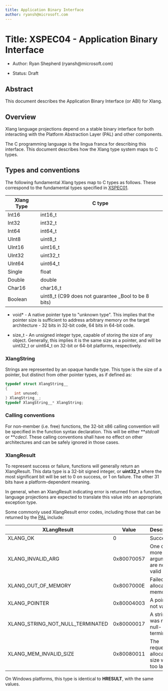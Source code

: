 ```yaml
---
title: Application Binary Interface
author: ryansh@microsoft.com
---
```


# Title: XSPEC04 - Application Binary Interface

- Author: Ryan Shepherd (ryansh\@microsoft.com)

- Status: Draft

## Abstract

This document describes the Application Binary Interface (or ABI) for Xlang.

## Overview

Xlang language projections depend on a stable binary interface for both interacting with the Platform Abstraction Layer (PAL) and other components.

The C programming language is the lingua franca for describing this interface. This document describes how the Xlang type system maps to C types.

## Types and conventions

The following fundamental Xlang types map to C types as follows. These correspond to the fundamental types specified in [XSPEC01](XSPEC01%20-%20Type%20System%20Specification.md).

Xlang Type | C type
---------- | ---------------------------------------------------
Int16      | int16_t
Int32      | int32_t
Int64      | int64_t
UInt8      | uint8_t
UInt16     | uint16_t
UInt32     | uint32_t
UInt64     | uint64_t
Single     | float
Double     | double
Char16     | char16_t
Boolean    | uint8_t (C99 does not guarantee _Bool to be 8 bits)

- void* - A native pointer type to "unknown type". This implies that the pointer size is sufficient to address arbitrary memory on the target architecture - 32 bits in 32-bit code, 64 bits in 64-bit code.

- size_t - An unsigned integer type, capable of storing the size of any object. Generally, this implies it is the same size as a pointer, and will be uint32_t or uint64_t on 32-bit or 64-bit platforms, respectively.

### XlangString

Strings are represented by an opaque handle type. This type is the size of a pointer, but distinct from other pointer types, as if defined as:

```c
typedef struct XlangString__
{
    int unused;
} XlangString__;
typedef XlangString__* XlangString;
```

### Calling conventions

For non-member (i.e. free) functions, the 32-bit x86 calling convention will be specified in the function syntax declaration. This will be either **_stdcall_ or ***cdecl*. These calling conventions shall have no effect on other architectures and can be safely ignored in those cases.

### XlangResult

To represent success or failure, functions will generally return an XlangResult. This data type is a 32-bit signed integer, or **uint32_t** where the most significant bit will be set to 0 on success, or 1 on failure. The other 31 bits have a platform-dependent meaning.

In general, when an XlangResult indicating error is returned from a function, language projections are expected to translate this value into an appropriate exception type.

Some commonly used XlangResult error codes, including those that can be returned by the [PAL](XSPEC03%20-%20Platform%20Abstraction%20Layer.md) include:

XLangResult                      | Value      | Description
-------------------------------- | ---------- | -------------------------------------------
XLANG_OK                         | 0          | Success
XLANG_INVALID_ARG                | 0x80070057 | One or more arguments are not valid
XLANG_OUT_OF_MEMORY              | 0x8007000E | Failed to allocate memory
XLANG_POINTER                    | 0x80004003 | A pointer is not valid
XLANG_STRING_NOT_NULL_TERMINATED | 0x80000017 | A string was not null-terminated
XLANG_MEM_INVALID_SIZE           | 0x80080011 | The requested allocation size was too large

On Windows platforms, this type is identical to **HRESULT**, with the same values.
